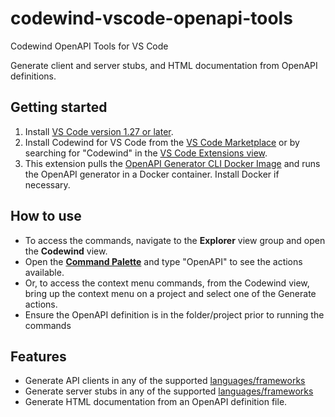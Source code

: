 # codewind-vscode-openapi-tools
Codewind OpenAPI Tools for VS Code

Generate client and server stubs, and HTML documentation from OpenAPI definitions.

## Getting started

1. Install [VS Code version 1.27 or later](https://code.visualstudio.com/download).
2. Install Codewind for VS Code from the [VS Code Marketplace](https://marketplace.visualstudio.com/items?itemName=IBM.codewind-tools) or by searching for "Codewind" in the [VS Code Extensions view](https://code.visualstudio.com/docs/editor/extension-gallery#_browse-for-extensions).
3. This extension pulls the [OpenAPI Generator CLI Docker Image](https://github.com/OpenAPITools/openapi-generator#16---docker) and runs the OpenAPI generator in a Docker container. Install Docker if necessary.

## How to use
- To access the commands, navigate to the **Explorer** view group and open the **Codewind** view.
- Open the [**Command Palette**](https://code.visualstudio.com/docs/getstarted/userinterface#_command-palette) and type "OpenAPI" to see the actions available.
- Or, to access the context menu commands, from the Codewind view, bring up the context menu on a project and select one of the Generate actions.
- Ensure the OpenAPI definition is in the folder/project prior to running the commands

## Features
- Generate API clients in any of the supported [languages/frameworks](https://github.com/OpenAPITools/openapi-generator#overview)
- Generate server stubs in any of the supported [languages/frameworks](https://github.com/OpenAPITools/openapi-generator#overview)
- Generate HTML documentation from an OpenAPI definition file.
